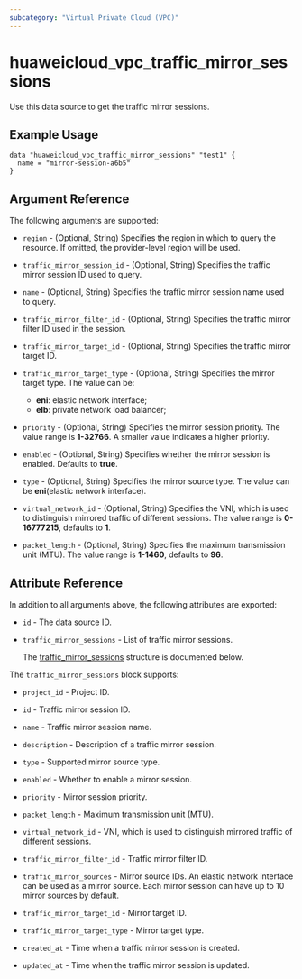 ```yaml
---
subcategory: "Virtual Private Cloud (VPC)"
---
```


# huaweicloud_vpc_traffic_mirror_sessions

Use this data source to get the traffic mirror sessions.

## Example Usage

```hcl
data "huaweicloud_vpc_traffic_mirror_sessions" "test1" {
  name = "mirror-session-a6b5"
}
```

## Argument Reference

The following arguments are supported:

* `region` - (Optional, String) Specifies the region in which to query the resource.
  If omitted, the provider-level region will be used.

* `traffic_mirror_session_id` - (Optional, String) Specifies the traffic mirror session ID used to query.

* `name` - (Optional, String) Specifies the traffic mirror session name used to query.

* `traffic_mirror_filter_id` - (Optional, String) Specifies the traffic mirror filter ID used in the session.

* `traffic_mirror_target_id` - (Optional, String) Specifies the traffic mirror target ID.

* `traffic_mirror_target_type` - (Optional, String) Specifies the mirror target type. The value can be:
  + **eni**: elastic network interface;
  + **elb**: private network load balancer;

* `priority` - (Optional, String) Specifies the mirror session priority. The value range is **1-32766**.
  A smaller value indicates a higher priority.

* `enabled` - (Optional, String) Specifies whether the mirror session is enabled. Defaults to **true**.

* `type` - (Optional, String) Specifies the mirror source type. The value can be **eni**(elastic network interface).

* `virtual_network_id` - (Optional, String) Specifies the VNI, which is used to distinguish mirrored traffic of different
  sessions. The value range is **0-16777215**, defaults to **1**.

* `packet_length` - (Optional, String) Specifies the maximum transmission unit (MTU).
  The value range is **1-1460**, defaults to **96**.

## Attribute Reference

In addition to all arguments above, the following attributes are exported:

* `id` - The data source ID.

* `traffic_mirror_sessions` - List of traffic mirror sessions.

  The [traffic_mirror_sessions](#traffic_mirror_sessions_struct) structure is documented below.

<a name="traffic_mirror_sessions_struct"></a>
The `traffic_mirror_sessions` block supports:

* `project_id` - Project ID.

* `id` - Traffic mirror session ID.

* `name` - Traffic mirror session name.

* `description` - Description of a traffic mirror session.

* `type` - Supported mirror source type.

* `enabled` - Whether to enable a mirror session.

* `priority` - Mirror session priority.

* `packet_length` - Maximum transmission unit (MTU).

* `virtual_network_id` - VNI, which is used to distinguish mirrored traffic of different sessions.

* `traffic_mirror_filter_id` - Traffic mirror filter ID.

* `traffic_mirror_sources` - Mirror source IDs. An elastic network interface can be used as a mirror source.
  Each mirror session can have up to 10 mirror sources by default.

* `traffic_mirror_target_id` - Mirror target ID.

* `traffic_mirror_target_type` - Mirror target type.

* `created_at` - Time when a traffic mirror session is created.

* `updated_at` - Time when the traffic mirror session is updated.
